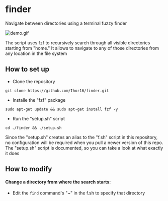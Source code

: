 # finder

Navigate between directories using a terminal fuzzy finder

![demo.gif](./docs/demo.gif)

The script uses fzf to recursively search through all visible directories starting from "home." It allows to navigate to any of those directories from any location in the file system

## How to set up

* Clone the repository
```
git clone https://github.com/Ihor16/finder.git
```

* Installe the "fzf" package
```
sudo apt-get update && sudo apt-get install fzf -y
```

* Run the "setup.sh" script
```
cd ./finder && ./setup.sh
```

Since the "setup.sh" creates an alias to the "f.sh" script in this repository, no configuration will be required when you pull a newer version of this repo. The "setup.sh" script is documented, so you can take a look at what exactly it does

## How to modify

#### Change a directory from where the search starts:

* Edit the `find` command's "~" in the f.sh to specify that directory
